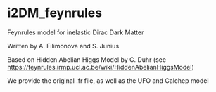 # i2DM_feynrules
Feynrules model for inelastic Dirac Dark Matter

Written by A. Filimonova and S. Junius

Based on Hidden Abelian Higgs Model by C. Duhr (see https://feynrules.irmp.ucl.ac.be/wiki/HiddenAbelianHiggsModel)

We provide the original .fr file, as well as the UFO and Calchep model
